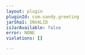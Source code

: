 ```yaml
---
layout: plugin
pluginId: com.sandy.greeting
jarSha1: INVALID
isJarAvailable: false
error: NONE
violations: []

---
```

